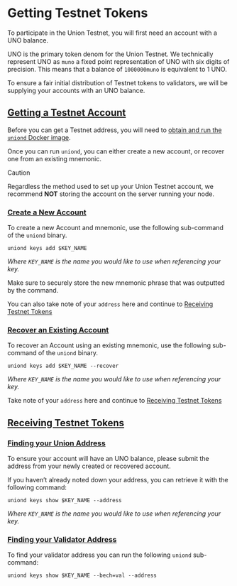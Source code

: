 Getting Testnet Tokens
======================

To participate in the Union Testnet, you will first need an account with a UNO balance.

UNO is the primary token denom for the Union Testnet. We technically represent UNO as `muno` a fixed point representation of UNO with six digits of precision. This means that a balance of `1000000muno` is equivalent to 1 UNO.

To ensure a fair initial distribution of Testnet tokens to validators, we will be supplying your accounts with an UNO balance.

[Getting a Testnet Account](#getting-a-testnet-account)
-------------------------------------------------------

Before you can get a Testnet address, you will need to [obtain and run the `uniond` Docker image](/joining-testnet/getting-started#running-the-client-binary).

Once you can run `uniond`, you can either create a new account, or recover one from an existing mnemonic.

Caution

Regardless the method used to set up your Union Testnet account, we recommend **NOT** storing the account on the server running your node.

### [Create a New Account](#create-a-new-account)

To create a new Account and mnemonic, use the following sub-command of the `uniond` binary.

    uniond keys add $KEY_NAME

_Where `KEY_NAME` is the name you would like to use when referencing your key._

Make sure to securely store the new mnemonic phrase that was outputted by the command.

You can also take note of your `address` here and continue to [Receiving Testnet Tokens](#receiving-testnet-tokens)

### [Recover an Existing Account](#recover-an-existing-account)

To recover an Account using an existing mnemonic, use the following sub-command of the `uniond` binary.

    uniond keys add $KEY_NAME --recover

_Where `KEY_NAME` is the name you would like to use when referencing your key._

Take note of your `address` here and continue to [Receiving Testnet Tokens](#receiving-testnet-tokens)

[Receiving Testnet Tokens](#receiving-testnet-tokens)
-----------------------------------------------------

### [Finding your Union Address](#finding-your-union-address)

To ensure your account will have an UNO balance, please submit the address from your newly created or recovered account.

If you haven’t already noted down your address, you can retrieve it with the following command:

    uniond keys show $KEY_NAME --address

_Where `KEY_NAME` is the name you would like to use when referencing your key._

### [Finding your Validator Address](#finding-your-validator-address)

To find your validator address you can run the following `uniond` sub-command:

    uniond keys show $KEY_NAME --bech=val --address
